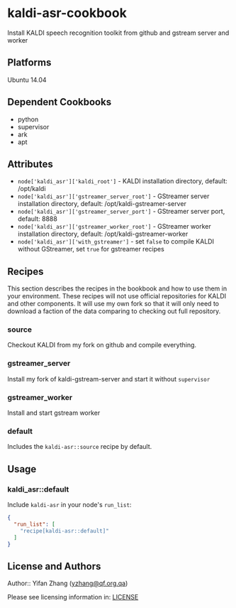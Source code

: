 # kaldi-asr-cookbook

Install KALDI speech recognition toolkit from github and gstream server and
worker

## Platforms

Ubuntu 14.04

## Dependent Cookbooks

* python
* supervisor
* ark
* apt

## Attributes

* `node['kaldi_asr']['kaldi_root']` - KALDI installation directory, default: /opt/kaldi
* `node['kaldi_asr']['gstreamer_server_root']` - GStreamer server installation directory, default: /opt/kaldi-gstreamer-server
* `node['kaldi_asr']['gstreamer_server_port']` - GStreamer server port, default: 8888
* `node['kaldi_asr']['gstreamer_worker_root']` - GStreamer worker installation directory, default: /opt/kaldi-gstreamer-worker
* `node['kaldi_asr']['with_gstreamer']` - set `false` to compile KALDI without GStreamer, set `true` for gstreamer recipes

## Recipes

This section describes the recipes in the bookbook and how to use them in your environment. These recipes will not use official repositories for KALDI and other components. It will use my own fork so that it will only need to download a faction of the data comparing to checking out full repository.

### source

Checkout KALDI from my fork on github and compile everything.

### gstreamer_server

Install my fork of kaldi-gstream-server and start it without `supervisor`

### gstreamer_worker

Install and start gstream worker

### default

Includes the `kaldi-asr::source` recipe by default.

## Usage

### kaldi_asr::default

Include `kaldi-asr` in your node's `run_list`:

```json
{
  "run_list": [
    "recipe[kaldi-asr::default]"
  ]
}
```

## License and Authors

Author:: Yifan Zhang (<yzhang@qf.org.qa>)

Please see licensing information in: [LICENSE](LICENSE)
